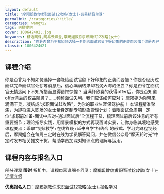```yaml
---
layout: default
title: '摩羯姐教你求职面试12攻略(女士)-网易精品单课'
permalink: /:categories/:title/
categories: wangyi2
tags: 网易提供
cover: 1006424021.jpg
keywords: 精选网课,网易云课堂,摩羯姐教你求职面试12攻略(女士)
description: "你是否曾为不知如何选择一套能给面试官留下好印象的正装而苦恼？你是否经历过面试完毕面试官让你等消息后，信心满满结果却石沉大海的沮丧？你是否曾在面试官无情追问下不知所措而显得错愕惊惶？当满怀欣喜"
classid: 1006424021
---
```


## 课程介绍

你是否曾为不知如何选择一套能给面试官留下好印象的正装而苦恼？你是否经历过面试完毕面试官让你等消息后，信心满满结果却石沉大海的沮丧？你是否曾在面试官无情追问下不知所措而显得错愕惊惶？ 当满怀欣喜的获得offer后，你是否知道offer背后的权益隐患？……频频面试失利，我们应该如何应对？
摩羯姐为你带来满满干货，凝结成“求职面试12攻略”，为你的职业生涯保驾护航！
本课程精准聚焦，为即将进入职场的女士量身定制专项形象管理计划；着眼面试全周期，定位“求职前准备-面试中应对-通过面试后”全流程干货，梳理面试前后该注意的所有重要细节；理论指导实践，用情景模拟的方式再现面试实景，让你身临其境地感受课程要点；采取“视频教学+在线答疑+延伸自学”相结合 的形式，学习完课程视频后，摩羯姐会在每周三定时在线为学员解答疑问，并在微信公众号“摩天轮时光”中定时发布相关推文干货，帮助学员加深对知识点的理解与运用。

## 课程内容与报名入口

部分课程 **限时** 折扣中，课程内容详细介绍见：[摩羯姐教你求职面试12攻略(女士)-详情介绍](https://study.163.com/course/introduction/1006424021.htm?share=1&shareId=1025206652&utm_campaign=share&utm_medium=iphoneShare&utm_source=&utm_u=1025206652)

**优惠报名入口**：[摩羯姐教你求职面试12攻略(女士)-报名学习](https://study.163.com/course/introduction/1006424021.htm?share=1&shareId=1025206652&utm_campaign=share&utm_medium=iphoneShare&utm_source=&utm_u=1025206652)

